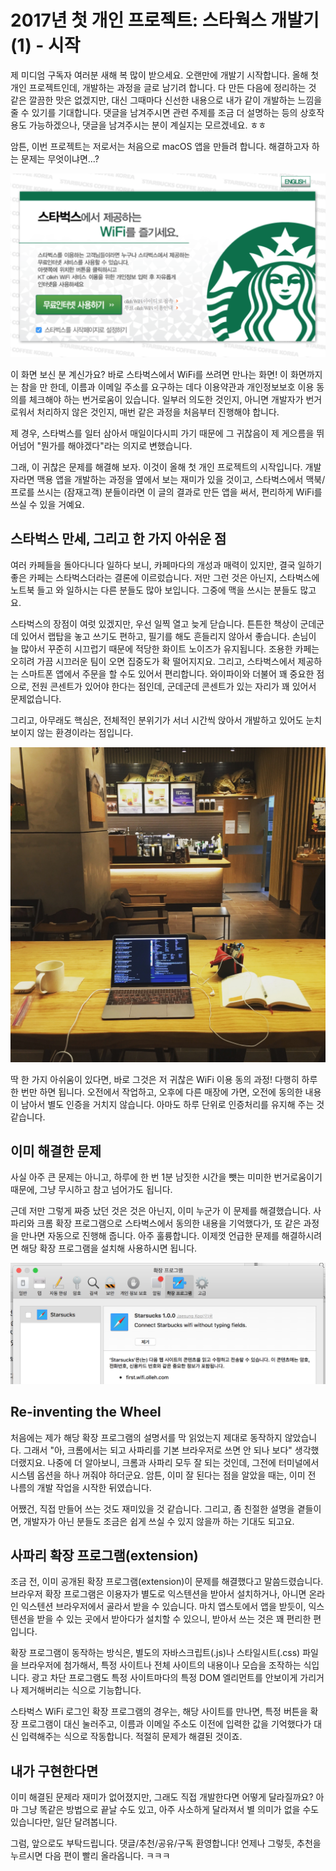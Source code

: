 # 2017년 첫 개인 프로젝트: 스타웍스 개발기 (1) - 시작

제 미디엄 구독자 여러분 새해 복 많이 받으세요. 오랜만에 개발기 시작합니다. 올해 첫 개인 프로젝트인데, 개발하는 과정을 글로 남기려 합니다. 다 만든 다음에 정리하는 것 같은 깔끔한 맛은 없겠지만, 대신 그때마다 신선한 내용으로 내가 같이 개발하는 느낌을 줄 수 있기를 기대합니다. 댓글을 남겨주시면 관련 주제를 조금 더 설명하는 등의 상호작용도 가능하겠으나, 댓글을 남겨주시는 분이 계실지는 모르겠네요. ㅎㅎ

암튼, 이번 프로젝트는 저로서는 처음으로 macOS 앱을 만들려 합니다. 해결하고자 하는 문제는 무엇이냐면...?

![](starworks/starbucks-captive-01.png)

이 화면 보신 분 계신가요? 바로 스타벅스에서 WiFi를 쓰려면 만나는 화면! 이 화면까지는 참을 만 한데, 이름과 이메일 주소를 요구하는 데다 이용약관과 개인정보보호 이용 동의를 체크해야 하는 번거로움이 있습니다. 일부러 의도한 것인지, 아니면 개발자가 번거로워서 처리하지 않은 것인지, 매번 같은 과정을 처음부터 진행해야 합니다.

제 경우, 스타벅스를 일터 삼아서 매일이다시피 가기 때문에 그 귀찮음이 제 게으름을 뛰어넘어 "뭔가를 해야겠다"라는 의지로 변했습니다.

그래, 이 귀찮은 문제를 해결해 보자. 이것이 올해 첫 개인 프로젝트의 시작입니다. 개발자라면 맥용 앱을 개발하는 과정을 옆에서 보는 재미가 있을 것이고, 스타벅스에서 맥북/프로를 쓰시는 (잠재고객) 분들이라면 이 글의 결과로 만든 앱을 써서, 편리하게 WiFi를 쓰실 수 있을 거예요.

## 스타벅스 만세, 그리고 한 가지 아쉬운 점

여러 카페들을 돌아다니다 일하다 보니, 카페마다의 개성과 매력이 있지만, 결국 일하기 좋은 카페는 스타벅스더라는 결론에 이르렀습니다. 저만 그런 것은 아닌지, 스타벅스에 노트북 들고 와 일하시는 다른 분들도 많아 보입니다. 그중에 맥을 쓰시는 분들도 많고요.

스타벅스의 장점이 여럿 있겠지만, 우선 일찍 열고 늦게 닫습니다. 튼튼한 책상이 군데군데 있어서 랩탑을 놓고 쓰기도 편하고, 필기를 해도 흔들리지 않아서 좋습니다. 손님이 늘 많아서 꾸준히 시끄럽기 때문에 적당한 화이트 노이즈가 유지됩니다. 조용한 카페는 오히려 가끔 시끄러운 팀이 오면 집중도가 확 떨어지지요. 그리고, 스타벅스에서 제공하는 스마트폰 앱에서 주문을 할 수도 있어서 편리합니다. 와이파이와 더불어 꽤 중요한 점으로, 전원 콘센트가 있어야 한다는 점인데, 군데군데 콘센트가 있는 자리가 꽤 있어서 문제없습니다.

그리고, 아무래도 핵심은, 전체적인 분위기가 서너 시간씩 앉아서 개발하고 있어도 눈치 보이지 않는 환경이라는 점입니다.

![](starworks/working-in-starbucks.jpg)

딱 한 가지 아쉬움이 있다면, 바로 그것은 저 귀찮은 WiFi 이용 동의 과정! 다행히 하루 한 번만 하면 됩니다. 오전에서 작업하고, 오후에 다른 매장에 가면, 오전에 동의한 내용이 남아서 별도 인증을 거치지 않습니다. 아마도 하루 단위로 인증처리를 유지해 주는 것 같습니다.

## 이미 해결한 문제

사실 아주 큰 문제는 아니고, 하루에 한 번 1분 남짓한 시간을 뺏는 미미한 번거로움이기 때문에, 그냥 무시하고 참고 넘어가도 됩니다.

근데 저만 그렇게 짜증 났던 것은 것은 아닌지, 이미 누군가 이 문제를 해결했습니다. 사파리와 크롬 확장 프로그램으로 스타벅스에서 동의한 내용을 기억했다가, 또 같은 과정을 만나면 자동으로 진행해 줍니다. 아주 훌륭합니다. 이제껏 언급한 문제를 해결하시려면 해당 확장 프로그램을 설치해 사용하시면 됩니다.

![](starworks/extension.png)

## Re-inventing the Wheel

처음에는 제가 해당 확장 프로그램의 설명서를 막 읽었는지 제대로 동작하지 않았습니다. 그래서 "아, 크롬에서는 되고 사파리를 기본 브라우저로 쓰면 안 되나 보다" 생각했더랬지요. 나중에 더 알아보니, 크롬과 사파리 모두 잘 되는 것인데, 그전에 터미널에서 시스템 옵션을 하나 꺼줘야 하더군요. 암튼, 이미 잘 된다는 점을 알았을 때는, 이미 전 나름의 개발 작업을 시작한 뒤였습니다.

어쨌건, 직접 만들어 쓰는 것도 재미있을 것 같습니다. 그리고, 좀 친절한 설명을 곁들이면, 개발자가 아닌 분들도 조금은 쉽게 쓰실 수 있지 않을까 하는 기대도 되고요.

## 사파리 확장 프로그램(extension)

조금 전, 이미 공개된 확장 프로그램(extension)이 문제를 해결했다고 말씀드렸습니다. 브라우저 확장 프로그램은 이용자가 별도로 익스텐션을 받아서 설치하거나, 아니면 온라인 익스텐션 브라우저에서 골라서 받을 수 있습니다. 마치 앱스토에서 앱을 받듯이, 익스텐션을 받을 수 있는 곳에서 받아다가 설치할 수 있으니, 받아서 쓰는 것은 꽤 편리한 편입니다.

확장 프로그램이 동작하는 방식은, 별도의 자바스크립트(.js)나 스타일시트(.css) 파일을 브라우저에 첨가해서, 특정 사이트나 전체 사이트의 내용이나 모습을 조작하는 식입니다. 광고 차단 프로그램도 특정 사이트마다의 특정 DOM 엘리먼트를 안보이게 가리거나 제거해버리는 식으로 기능합니다.

스타벅스 WiFi 로그인 확장 프로그램의 경우는, 해당 사이트를 만나면, 특정 버튼을 확장 프로그램이 대신 눌러주고, 이름과 이메일 주소도 이전에 입력한 값을 기억했다가 대신 입력해주는 식으로 작동합니다. 적절히 문제가 해결된 것이죠.

## 내가 구현한다면

이미 해결된 문제라 재미가 없어졌지만, 그래도 직접 개발한다면 어떻게 달라질까요? 아마 그냥 똑같은 방법으로 끝날 수도 있고, 아주 사소하게 달라져서 별 의미가 없을 수도 있습니다만, 일단 달려봅니다.

그럼, 앞으로도 부탁드립니다. 댓글/추천/공유/구독 환영합니다! 언제나 그렇듯, 추천을 누르시면 다음 편이 빨리 올라옵니다. ㅋㅋㅋ
